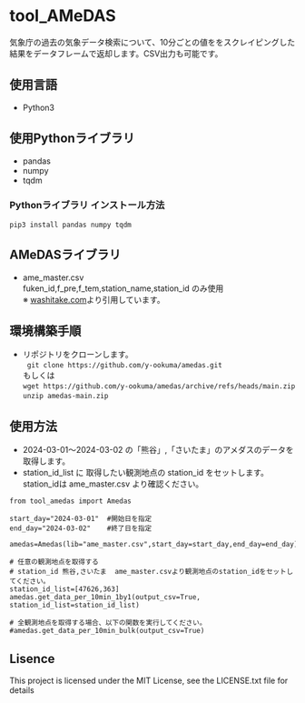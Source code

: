 # tool_AMeDAS

気象庁の過去の気象データ検索について、10分ごとの値ををスクレイピングした結果をデータフレームで返却します。CSV出力も可能です。


## 使用言語

- Python3

## 使用Pythonライブラリ
- pandas
- numpy
- tqdm

### Pythonライブラリ インストール方法

``` pip3 install pandas numpy tqdm ```


## AMeDASライブラリ
- ame_master.csv  
  fuken_id,f_pre,f_tem,station_name,station_id のみ使用  
※ [washitake.com](https://washitake.com/weather/amedas/obs_stations.md)より引用しています。  


## 環境構築手順

- リポジトリをクローンします。  
  ```  git clone https://github.com/y-ookuma/amedas.git ```  
  もしくは  
  ```wget https://github.com/y-ookuma/amedas/archive/refs/heads/main.zip ```  
  ```unzip amedas-main.zip ```  


## 使用方法

- 2024-03-01〜2024-03-02 の「熊谷」,「さいたま」のアメダスのデータを取得します。
- station_id_list に 取得したい観測地点の station_id をセットします。station_idは ame_master.csv より確認ください。

```  
from tool_amedas import Amedas

start_day="2024-03-01"  #開始日を指定
end_day="2024-03-02"    #終了日を指定

amedas=Amedas(lib="ame_master.csv",start_day=start_day,end_day=end_day)

# 任意の観測地点を取得する
# station_id 熊谷,さいたま  ame_master.csvより観測地点のstation_idをセットしてください。
station_id_list=[47626,363]
amedas.get_data_per_10min_1by1(output_csv=True, station_id_list=station_id_list)

# 全観測地点を取得する場合、以下の関数を実行してください。
#amedas.get_data_per_10min_bulk(output_csv=True)

```

## Lisence

This project is licensed under the MIT License, see the LICENSE.txt file for details
